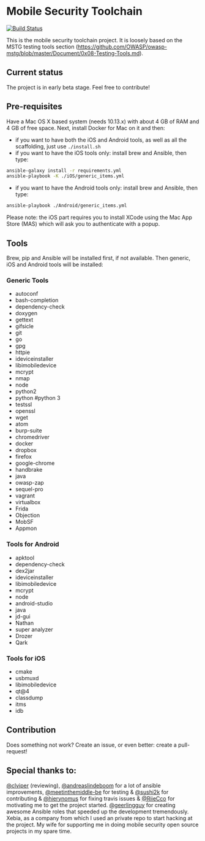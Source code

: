 # Mobile Security Toolchain

[![Build Status](https://travis-ci.org/xebia/mobilehacktools.svg?branch=master)](https://travis-ci.org/xebia/mobilehacktools)

This is the mobile security toolchain project. It is loosely based on the MSTG testing tools section (https://github.com/OWASP/owasp-mstg/blob/master/Document/0x08-Testing-Tools.md).

## Current status
The project is in early beta stage. Feel free to contribute!

## Pre-requisites
Have a Mac OS X based system (needs 10.13.x) with about 4 GB of RAM and 4 GB of free space. Next, install Docker for Mac on it and then:

- if you want to have both the iOS and Android tools, as well as all the scaffolding, just use `./install.sh`
- if you want to have the iOS tools only: install brew and Ansible, then type:
```sh
ansible-galaxy install -r requirements.yml
ansible-playbook -K ./iOS/generic_items.yml
```

- if you want to have the Android tools only: install brew and Ansible, then type:
```sh
ansible-playbook ./Android/generic_items.yml
```

Please note: the iOS part requires you to install XCode using the Mac App Store (MAS) which will ask you to authenticate with a popup.

## Tools

Brew, pip and Ansible will be installed first, if not available. Then generic, iOS and Android tools will be installed:

### Generic Tools

  - autoconf
  - bash-completion
  - dependency-check
  - doxygen
  - gettext
  - gifsicle
  - git
  - go
  - gpg
  - httpie
  - ideviceinstaller
  - libimobiledevice
  - mcrypt
  - nmap
  - node
  - python2
  - python #python 3
  - testssl
  - openssl
  - wget
  - atom
  - burp-suite
  - chromedriver
  - docker
  - dropbox
  - firefox
  - google-chrome
  - handbrake
  - java
  - owasp-zap
  - sequel-pro
  - vagrant
  - virtualbox
  - Frida
  - Objection
  - MobSF
  - Appmon


### Tools for Android
- apktool
- dependency-check
- dex2jar
- ideviceinstaller
- libimobiledevice
- mcrypt
- node
- android-studio
- java
- jd-gui
- Nathan
- super analyzer
- Drozer
- Qark

### Tools for iOS
- cmake
- usbmuxd
- libimobiledevice
- qt@4
- classdump
- itms
- idb


## Contribution
Does something not work? Create an issue, or even better: create a pull-request!

## Special thanks to:
[@clviper](https://github.com/clviper) (reviewing), [@andreaslindeboom](https://github.com/andreaslindeboom) for a lot of ansible improvements, [@meetinthemiddle-be](https://github.com/meetinthemiddle-be) for testing & [@sushi2k](https://github.com/sushi2k) for contributing & [@hierynomus](https://github.com/hierynomus) for fixing travis issues & [@RiieCco](https://github.com/RiieCco) for motivating me to get the project started.
[@geerlingguy](https://github.com/geerlingguy) for creating awesome Ansible roles that speeded up the development tremendously.
Xebia, as a company from which I used an private repo to start hacking at the project.
My wife for supporting me in doing mobile security open source projects in my spare time.
